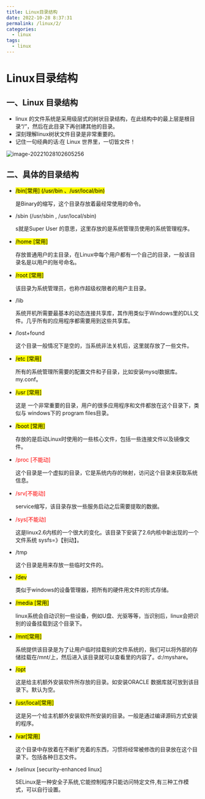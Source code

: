 ```yaml
---
title: Linux目录结构
date: 2022-10-28 8:37:31
permalink: /linux/2/
categories:
  - linux
tags:
  - linux
---
```


# Linux目录结构

## 一、Linux 目录结构

- linux 的文件系统是采用级层式的树状目录结构，在此结构中的最上层是根目录“/”，然后在此目录下再创建其他的目录。
- 深刻理解linux树状文件目录是非常重要的。
- 记住一句经典的话:在 Linux 世界里，一切皆文件！

![image-20221028102605256](https://cdn.staticaly.com/gh/jinmunan/imgs@master/tool/linux/image-20221028102605256.png)

## 二、具体的目录结构

- <mark>/bin[常用] (/usr/bin 、/usr/local/bin)</mark>

  是Binary的缩写，这个目录存放着最经常使用的命令。

- /sbin (/usr/sbin , /usr/local/sbin)

  s就是Super User 的意思，这里存放的是系统管理员使用的系统管理程序。

- <mark>/home [常用] </mark>

  存放普通用户的主目录，在Linux中每个用户都有一个自己的目录，一般该目录名是以用户的账号命名。

- <mark>/root [常用] </mark>

  该目录为系统管理员，也称作超级权限者的用户主目录。

- /lib

  系统开机所需要最基本的动态连接共享库，其作用类似于Windows里的DLL文件。几乎所有的应用程序都需要用到这些共享库。

- /lost+found

  这个目录一般情况下是空的，当系统非法关机后，这里就存放了一些文件。

- <mark>/etc [常用]</mark>

  所有的系统管理所需要的配置文件和子目录，比如安装mysql数据库。my.conf。

- <mark>/usr [常用]</mark>

  这是 一个非常重要的目录，用户的很多应用程序和文件都放在这个目录下，类似与 windows下的 program files目录。

- <mark>/boot [常用]</mark>

  存放的是启动Linux时使用的一些核心文件，包括一些连接文件以及镜像文件。

- <div style="color:red">/proc [不能动]</div>

  这个目录是一个虚拟的目录，它是系统内存的映射，访问这个目录来获取系统信息。

- <div style="color:red">/srv[不能动]</div>

  service缩写，该目录存放一些服务启动之后需要提取的数据。

- <div style="color:red">/sys[不能动]</div>

  这是linux2.6内核的一个很大的变化。该目录下安装了2.6内核中新出现的一个文件系统 sysfs=》【别动】。

- /tmp

  这个目录是用来存放一些临时文件的。

- <mark>/dev</mark>

  类似于windows的设备管理器，把所有的硬件用文件的形式存储。

- <mark>/media [常用]</mark>

  linux系统会自动识别一些设备，例如U盘、光驱等等，当识别后，linux会把识别的设备挂载到这个目录下。

- <mark>/mnt[常用]</mark>

  系统提供该目录是为了让用户临时挂载别的文件系统的，我们可以将外部的存储挂载在/mnt/上，然后进入该目录就可以查看里的内容了。d:/myshare。

- <mark>/opt</mark>

  这是给主机额外安装软件所存放的目录。如安装ORACLE 数据库就可放到该目录下。默认为空。

- <mark>/usr/local[常用]</mark>

  这是另一个给主机额外安装软件所安装的目录。一般是通过编译源码方式安装的程序。

- <mark>/var[常用] </mark>

  这个目录中存放着在不断扩充着的东西，习惯将经常被修改的目录放在这个目录下。包括各种日志文件。

- /selinux [security-enhanced linux] 

  SELinux是一种安全子系统,它能控制程序只能访问特定文件,有三种工作模式，可以自行设置。